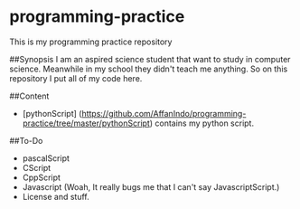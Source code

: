 # programming-practice
This is my programming practice repository

##Synopsis
I am an aspired science student that want to study in computer science. Meanwhile in my school they didn't teach me anything. So on this repository I put all of my code here.

##Content
* [pythonScript] (https://github.com/AffanIndo/programming-practice/tree/master/pythonScript) contains my python script.

##To-Do
* pascalScript
* CScript
* CppScript
* Javascript (Woah, It really bugs me that I can't say JavascriptScript.)
* License and stuff.
